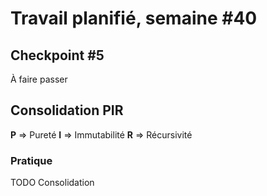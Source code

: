 # Travail planifié, semaine #40

## Checkpoint #5
À faire passer

## Consolidation PIR
**P** => Pureté
**I** => Immutabilité
**R** => Récursivité

### Pratique

TODO Consolidation